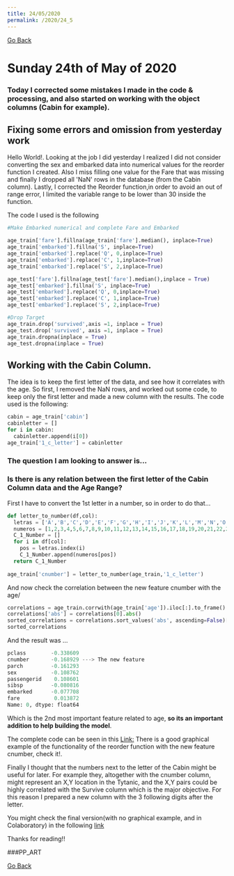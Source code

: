 ```yaml
---
title: 24/05/2020
permalink: /2020/24_5
---
```

[Go Back](https://paulb86uk.github.io/PP_ART.github.io/)

# Sunday 24th of May of 2020

### Today I corrected some mistakes I made in the code & processing, and also started on working with the object columns (Cabin for example).

## Fixing some errors and omission from yesterday work 

Hello World!. Looking at the job I did yesterday I realized I did not consider converting the sex and embarked data into numerical values for the reorder function I created. Also I miss filling one value for the Fare that was missing and finally I dropped all 'NaN' rows in the database (from the Cabin column). Lastly, I corrected the Reorder function,in order to avoid an out of range error, I limited the variable range to be lower than 30 inside the function. 


The code I used is the following

```python
#Make Embarked numerical and complete Fare and Embarked

age_train['fare'].fillna(age_train['fare'].median(), inplace=True)
age_train['embarked'].fillna('S', inplace=True)
age_train['embarked'].replace('Q', 0,inplace=True)
age_train['embarked'].replace('C', 1,inplace=True)
age_train['embarked'].replace('S', 2,inplace=True)

age_test['fare'].fillna(age_test['fare'].median(),inplace = True)
age_test['embarked'].fillna('S', inplace=True)
age_test['embarked'].replace('Q', 0,inplace=True)
age_test['embarked'].replace('C', 1,inplace=True)
age_test['embarked'].replace('S', 2,inplace=True)

#Drop Target
age_train.drop('survived',axis =1, inplace = True)
age_test.drop('survived', axis =1, inplace = True)
age_train.dropna(inplace = True)
age_test.dropna(inplace = True)
```
## Working with the Cabin Column.
The idea is to keep the first letter of the data, and see how it correlates with the age. So first, I removed the NaN rows, and worked out some code, to keep only the first letter and made a new column with the results.
The code used is the following:

```python
cabin = age_train['cabin']
cabinletter = []
for i in cabin:
  cabinletter.append(i[0])
age_train['1_c_letter'] = cabinletter
```
### The question I am looking to answer is...
### Is there is any relation between the first letter of the Cabin Column data and the Age Range?
First I have to convert the 1st letter in a number, so in order to do that...

```python
def letter_to_number(df,col):
  letras = ['A','B','C','D','E','F','G','H','I','J','K','L','M','N','O','P','Q','R','S','T','U','V','W','X','Y','Z']
  numeros = [1,2,3,4,5,6,7,8,9,10,11,12,13,14,15,16,17,18,19,20,21,22,23,24,25,26]
  C_1_Number = []
  for i in df[col]:
    pos = letras.index(i)
    C_1_Number.append(numeros[pos])
  return C_1_Number
  
age_train['cnumber'] = letter_to_number(age_train,'1_c_letter')
```
And now check the correlation between the new feature cnumber with the age/
```python
correlations = age_train.corrwith(age_train['age']).iloc[:].to_frame()
correlations['abs'] = correlations[0].abs()
sorted_correlations = correlations.sort_values('abs', ascending=False)[0]
sorted_correlations
```
And the result was ...

```python
pclass        -0.338609
cnumber       -0.168929 ---> The new feature
parch         -0.161293
sex           -0.108762
passengerid    0.108601
sibsp         -0.080816
embarked      -0.077708
fare           0.013872
Name: 0, dtype: float64
```
Which is the 2nd most important feature related to age, **so its an important addition to help building the model**.

The complete code can be seen in this [Link:](https://github.com/PaulB86UK/EDA_PP/blob/master/EDA_Reorder_24_5_20.ipynb)
There is a good graphical example of the functionality of the reorder function with the new feature cnumber, check it!.

Finally I thought that the numbers next to the letter of the Cabin might be useful for later. For example they, altogether with the cnumber column, might represent an X,Y location in the Tytanic, and the X,Y pairs could be highly correlated with the Survive column which is the major objective. For this reason I prepared a new column with the 3 following digits after the letter.

You might check the final version(with no graphical example, and in Colaboratory) in the following [link](https://colab.research.google.com/drive/1ac8hLFzFF8tFo63QuJNumGY4V6t1d-Qj?usp=sharing)




Thanks for reading!!

###PP_ART

[Go Back](https://paulb86uk.github.io/PP_ART.github.io/)
